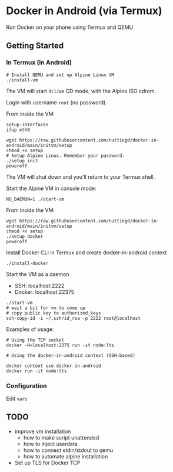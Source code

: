# Docker in Android (via Termux)

Run Docker on your phone using Termux and QEMU

## Getting Started

### In Termux (in Android)

```shell
# Install QEMU and set up Alpine Linux VM
./install-vm
```

The VM will start in Live CD mode, with the Alpine ISO cdrom.

Login with username `root` (no password).

From inside the VM:

```shell
setup-interfaces
ifup eth0

wget https://raw.githubusercontent.com/nuttingd/docker-in-android/main/initvm/setup
chmod +x setup
# Setup Alpine Linux. Remember your password.
./setup init
poweroff
```

The VM will shut down and you'll return to your Termux shell.

Start the Alpine VM in console mode:

```shell
NO_DAEMON=1 ./start-vm
```

From inside the VM:

```shell
wget https://raw.githubusercontent.com/nuttingd/docker-in-android/main/initvm/setup
chmod +x setup
./setup docker
poweroff
```

Install Docker CLI in Termux and create docker-in-android context

```shell
./install-docker
```

Start the VM as a daemon

- SSH: localhost:2222
- Docker: localhost:22375

```shell
./start-vm
# wait a bit for vm to come up
# copy public key to authorized_keys
ssh-copy-id -i ~/.ssh/id_rsa -p 2222 root@localhost
```

Examples of usage:

```shell
# Using the TCP socket
docker -H=localhost:2375 run -it node:lts

# Using the docker-in-android context (SSH-based)

docker context use docker-in-android
docker run -it node:lts
```

### Configuration

Edit `vars`

## TODO

- improve vm installation
  - how to make script unattended
  - how to inject userdata
  - how to connect stdin/stdout to qemu
  - how to automate alpine installation
- Set up TLS for Docker TCP
